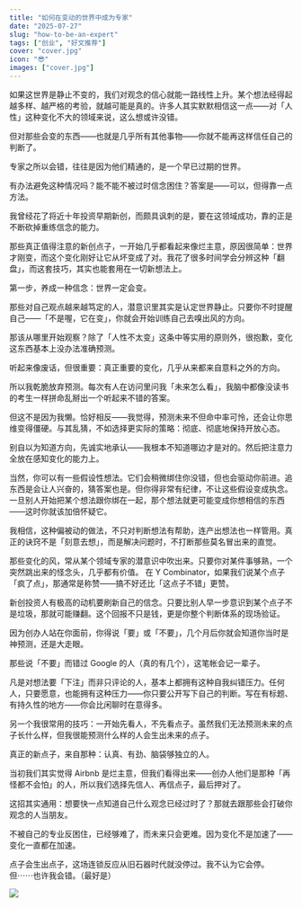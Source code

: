 ```yaml
---
title: "如何在变动的世界中成为专家"
date: "2025-07-27"
slug: "how-to-be-an-expert"
tags: ["创业", "好文推荐"]
cover: "cover.jpg"
icon: "😎"
images: ["cover.jpg"]
---
```

如果这世界是静止不变的，我们对观念的信心就能一路线性上升。某个想法经得起越多样、越严格的考验，就越可能是真的。许多人其实默默相信这一点——对「人性」这种变化不大的领域来说，这么想或许没错。



但对那些会变的东西——也就是几乎所有其他事物——你就不能再这样信任自己的判断了。



专家之所以会错，往往是因为他们精通的，是一个早已过期的世界。



有办法避免这种情况吗？能不能不被过时信念困住？答案是——可以，但得靠一点方法。



我曾经花了将近十年投资早期新创，而颇具讽刺的是，要在这领域成功，靠的正是不断砍掉重练信念的能力。



那些真正值得注意的新创点子，一开始几乎都看起来像烂主意，原因很简单：世界才刚变，而这个变化刚好让它从坏变成了对。我花了很多时间学会分辨这种「翻盘」，而这套技巧，其实也能套用在一切新想法上。



第一步，养成一种信念：世界一定会变。



那些对自己观点越来越笃定的人，潜意识里其实是认定世界静止。只要你不时提醒自己——「不是喔，它在变」，你就会开始训练自己去嗅出风的方向。



那该从哪里开始观察？除了「人性不太变」这条中等实用的原则外，很抱歉，变化这东西基本上没办法准确预测。



听起来像废话，但很重要：真正重要的变化，几乎从来都来自意料之外的方向。



所以我乾脆放弃预测。每次有人在访问里问我「未来怎么看」，我脑中都像没读书的考生一样拼命乱掰出一个听起来不错的答案。



但这不是因为我懒。恰好相反——我觉得，预测未来不但命中率可怜，还会让你思维变得僵硬。与其乱猜，不如选择更实际的策略：彻底、彻底地保持开放心态。



别自以为知道方向，先诚实地承认——我根本不知道哪边才是对的。然后把注意力全放在感知变化的能力上。



当然，你可以有一些假设性想法。它们会稍微绑住你没错，但也会驱动你前进。追东西是会让人兴奋的，猜答案也是。但你得非常有纪律，不让这些假设变成执念。
一旦别人开始把某个想法跟你绑在一起，那个想法就更可能变成你想相信的东西——这时你就该加倍怀疑它。



我相信，这种偏被动的做法，不只对判断想法有帮助，连产出想法也一样管用。真正的诀窍不是「刻意去想」，而是解决问题时，不打断那些莫名冒出来的直觉。



那些变化的风，常从某个领域专家的潜意识中吹出来。只要你对某件事够熟，一个突然跳出来的怪念头，几乎都有价值。
在 Y Combinator，如果我们说某个点子「疯了点」，那通常是称赞——搞不好还比「这点子不错」更赞。



新创投资人有极高的动机要刷新自己的信念。只要比别人早一步意识到某个点子不是垃圾，那就可能赚翻。这个回报不只是钱，更是你整个判断体系的现场验证。



因为创办人站在你面前，你得说「要」或「不要」，几个月后你就会知道你当时是神预测，还是大走眼。



那些说「不要」而错过 Google 的人（真的有几个），这笔帐会记一辈子。



凡是对想法要「下注」而非只评论的人，基本上都拥有这种自我纠错压力。任何人，只要愿意，也能拥有这种压力——你只要公开写下自己的判断。写在有标题、有持久性的地方——你会比闲聊时在意得多。



另一个我很常用的技巧：一开始先看人，不先看点子。虽然我们无法预测未来的点子长什么样，但我很能预测什么样的人会生出未来的点子。



真正的新点子，来自那种：认真、有劲、脑袋够独立的人。



当初我们其实觉得 Airbnb 是烂主意，但我们看得出来——创办人他们是那种「再怪都不会怕」的人，所以我们选择先信人、再信点子，最后押对了。



这招其实通用：想要快一点知道自己什么观念已经过时了？那就去跟那些会打破你观念的人当朋友。



不被自己的专业反困住，已经够难了，而未来只会更难。因为变化不是加速了——变化一直都在加速。



点子会生出点子，这场连锁反应从旧石器时代就没停过。我不认为它会停。
但⋯⋯也许我会错。（最好是）




![](https://prod-files-secure.s3.us-west-2.amazonaws.com/112d0858-5090-4d34-a606-b75eb8d65fd2/46476355-9cf3-4e99-9b7a-3531bc426380/1000202064.png?X-Amz-Algorithm=AWS4-HMAC-SHA256&X-Amz-Content-Sha256=UNSIGNED-PAYLOAD&X-Amz-Credential=ASIAZI2LB4664HVNUYXX%2F20251009%2Fus-west-2%2Fs3%2Faws4_request&X-Amz-Date=20251009T044718Z&X-Amz-Expires=3600&X-Amz-Security-Token=IQoJb3JpZ2luX2VjEDUaCXVzLXdlc3QtMiJHMEUCIQC7lNmBkvJCeLf6ndz5onPN9bH1394usWPe4wDRVaQJBAIgMXPV1ujXdYwyaMe5gw6UDCewQeSQVPqbzcf4XZo7%2B1gqiAQIzv%2F%2F%2F%2F%2F%2F%2F%2F%2F%2FARAAGgw2Mzc0MjMxODM4MDUiDKg9q2iW%2BTecc8zf6SrcA7B403YiE8Ry5U61I7K3fzIsfDSbShRE2NmQl%2F2mHqM9mgUboisooVdtrplYJCNlpSGtoNRLbCYzrBJzLrZ4WTtyl7E6SqXU62y7uv%2FN8SWWpflX0QY1Snck4iHEcUUQp5lOWdrwMc%2FQETqSAlMvQuA0A1ZX9KElF0FBM%2F46SHjli9tU33IhRwI7G2cV92zqBPh%2B5J5zf0dBbrIlEqBdCpsg4uS%2FgdZ8NAqq6HYefrRhXadUqITHtRbnHavGzNukeDXwVWpXChOq5IhbxXi6C4jkNuB2AnX41El4msJxp61iKHmRVaT%2FeTx3iye5z0bRqOHreZIpQa9XrbS45QML9%2FFQCZjyPCbSzrT0%2FkoLlOpyRZGQ7EcdfoFXfrlrqoEhSrPX6q79bFANohDk9EjQkdH6F93jVUtQkGvItEbezDcSjnLXkU8kZqIe3ayIsMVfBS3ZwROE8RM8u%2B%2B90gx28jKu5V%2F7PPvWCU1rE%2FYqM7ByFqIltO4KoYD32DKe%2Fcv6l7G70NCo9DUImJNZrNRaqegpEzcoIEAaV4JofuvsF%2F1hSvFPZfo4SfBM8NAmz8Es6odLDR1xEILK3aT6mynzjGawS%2FJ%2BPjpzx0q5%2FNS3rvCMXhuPgfmc4YD9yRYZMLf3nMcGOqUBNFaRGvMCSCntzfgXGU8BR0IB%2F6lC2I7cdhFgJFPMvH%2FYCVxj1cyq6ZRiBteZZk2HvBJoCiL3Ni4cUynP9QH9SJIw4F2on%2FOYa4JFViNLbx19cqYbEhTAhs8Jq4oIaCyLaIslBFPpmudr18B3xtdcIMJmoL38%2BPC06qi1lQp2JObmxugTu88TCFzhU%2BXUrGccjiaACFHMTbSf%2BPEL8lRTRiJPabYk&X-Amz-Signature=6badc79fe2ad098f1c643b57acf0fb0bc290c7831cc4c65f7c3056a94e18b3cc&X-Amz-SignedHeaders=host&x-amz-checksum-mode=ENABLED&x-id=GetObject)

